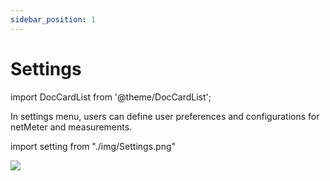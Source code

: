 ```yaml
---
sidebar_position: 1
---
```


# Settings

import DocCardList from '@theme/DocCardList';

<DocCardList />

In settings menu, users can define user preferences and configurations for netMeter and measurements.

import setting from "./img/Settings.png"

<img src={setting} style={{width:380}} />